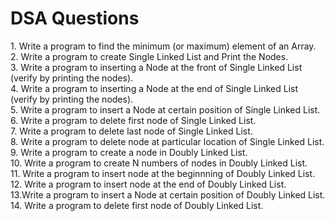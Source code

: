 # DSA Questions

<p>
1. Write a program to find the minimum (or maximum) element of an Array.<br>
2. Write a program to create Single Linked List and Print the Nodes.<br>
3. Write a program to inserting a Node at the front of Single Linked List (verify by printing the nodes).<br>
4. Write a program to inserting a Node at the end of Single Linked List (verify by printing the nodes).<br>
5. Write a program to insert a Node at certain position of Single Linked List.<br>
6. Write a program to delete first node of Single Linked List.<br>
7. Write a program to delete last node of Single Linked List.<br>
8. Write a program to delete node at particular location of Single Linked List.<br>
9. Write a program to create a node in Doubly Linked List.<br>
10. Write a program to create N numbers of nodes in Doubly Linked List.<br>
11. Write a program to insert node at the beginnning of Doubly Linked List.<br>
12. Write a program to insert node at the end of Doubly Linked List.<br>
13.Write a program to insert a Node at certain position of Doubly Linked List.<br>
14. Write a program to delete first node of Doubly Linked List.<br>
</p>
